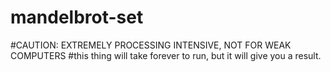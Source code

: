 # mandelbrot-set
#CAUTION: EXTREMELY PROCESSING INTENSIVE, NOT FOR WEAK COMPUTERS
#this thing will take forever to run, but it will give you a result.
